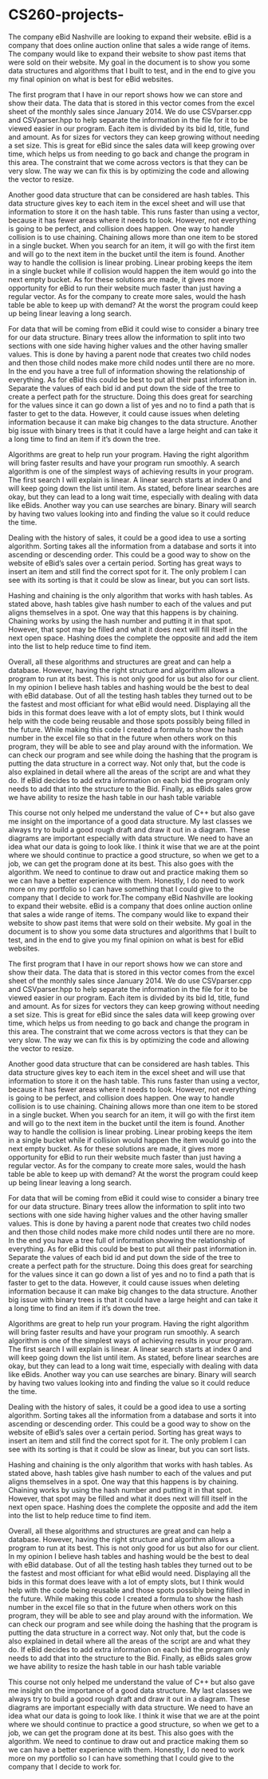 # CS260-projects-
The company eBid Nashville are looking to expand their website. eBid is a company that does online auction online that sales a wide range of items. The company would like to expand their website to show past items that were sold on their website. My goal in the document is to show you some data structures and algorithms that I built to test, and in the end to give you my final opinion on what is best for eBid websites.  

The first program that I have in our report shows how we can store and show their data. The data that is stored in this vector comes from the excel sheet of the monthly sales since January 2014. We do use CSVparser.cpp and CSVparser.hpp to help separate the information in the file for it to be viewed easier in our program. Each item is divided by its bid Id, title, fund and amount.  As for sizes for vectors they can keep growing without needing a set size. This is great for eBid since the sales data will keep growing over time, which helps us from needing to go back and change the program in this area. The constraint that we come across vectors is that they can be very slow. The way we can fix this is by optimizing the code and allowing the vector to resize.  

Another good data structure that can be considered are hash tables. This data structure gives key to each item in the excel sheet and will use that information to store it on the hash table. This runs faster than using a vector, because it has fewer areas where it needs to look. However, not everything is going to be perfect, and collision does happen.  One way to handle collision is to use chaining. Chaining allows more than one item to be stored in a single bucket. When you search for an item, it will go with the first item and will go to the next item in the bucket until the item is found. Another way to handle the collision is linear probing. Linear probing keeps the item in a single bucket while if collision would happen the item would go into the next empty bucket. As for these solutions are made, it gives more opportunity for eBid to run their website much faster than just having a regular vector.  As for the company to create more sales, would the hash table be able to keep up with demand? At the worst the program could keep up being linear leaving a long search.  

For data that will be coming from eBid it could wise to consider a binary tree for our data structure. Binary trees allow the information to split into two sections with one side having higher values and the other having smaller values.  This is done by having a parent node that creates two child nodes and then those child nodes make more child nodes until there are no more.  In the end you have a tree full of information showing the relationship of everything. As for eBid this could be best to put all their past information in.  Separate the values of each bid id and put down the side of the tree to create a perfect path for the structure. Doing this does great for searching for the values since it can go down a list of yes and no to find a path that is faster to get to the data. However, it could cause issues when deleting information because it can make big changes to the data structure. Another big issue with binary trees is that it could have a large height and can take it a long time to find an item if it’s down the tree. 

Algorithms are great to help run your program. Having the right algorithm will bring faster results and have your program run smoothly. A search algorithm is one of the simplest ways of achieving results in your program. The first search I will explain is linear.  A linear search starts at index 0 and will keep going down the list until item. As stated, before linear searches are okay, but they can lead to a long wait time, especially with dealing with data like eBids. Another way you can use searches are binary.  Binary will search by having two values looking into and finding the value so it could reduce the time.  

Dealing with the history of sales, it could be a good idea to use a sorting algorithm. Sorting takes all the information from a database and sorts it into ascending or descending order.  This could be a good way to show on the website of eBid’s sales over a certain period. Sorting has great ways to insert an item and still find the correct spot for it. The only problem I can see with its sorting is that it could be slow as linear, but you can sort lists.  

Hashing and chaining is the only algorithm that works with hash tables.  As stated above, hash tables give hash number to each of the values and put aligns themselves in a spot. One way that this happens is by chaining. Chaining works by using the hash number and putting it in that spot. However, that spot may be filled and what it does next will fill itself in the next open space. Hashing does the complete the opposite and add the item into the list to help reduce time to find item. 

Overall, all these algorithms and structures are great and can help a database. However, having the right structure and algorithm allows a program to run at its best. This is not only good for us but also for our client. In my opinion I believe hash tables and hashing would be the best to deal with eBid database. Out of all the testing hash tables they turned out to be the fastest and most officiant for what eBid would need. Displaying all the bids in this format does leave with a lot of empty slots, but I think would help with the code being reusable and those spots possibly being filled in the future.  While making this code I created a formula to show the hash number in the excel file so that in the future when others work on this program, they will be able to see and play around with the information.  We can check our program and see while doing the hashing that the program is putting the data structure in a correct way. Not only that, but the code is also explained in detail where all the areas of the script are and what they do. If eBid decides to add extra information on each bid the program only needs to add that into the structure to the Bid.  Finally, as eBids sales grow we have ability to resize the hash table in our hash table variable  

This course not only helped me understand the value of C++ but also gave me insight on the importance of a good data structure.  My last classes we always try to build a good rough draft and draw it out in a diagram. These diagrams are important especially with data structure. We need to have an idea what our data is going to look like. I think it wise that we are at the point where we should continue to practice a good structure, so when we get to a job, we can get the program done at its best.  This also goes with the algorithm. We need to continue to draw out and practice making them so we can have a better experience with them. Honestly, I do need to work more on my portfolio so I can have something that I could give to the company that I decide to work for.The company eBid Nashville are looking to expand their website. eBid is a company that does online auction online that sales a wide range of items. The company would like to expand their website to show past items that were sold on their website. My goal in the document is to show you some data structures and algorithms that I built to test, and in the end to give you my final opinion on what is best for eBid websites.  

The first program that I have in our report shows how we can store and show their data. The data that is stored in this vector comes from the excel sheet of the monthly sales since January 2014. We do use CSVparser.cpp and CSVparser.hpp to help separate the information in the file for it to be viewed easier in our program. Each item is divided by its bid Id, title, fund and amount.  As for sizes for vectors they can keep growing without needing a set size. This is great for eBid since the sales data will keep growing over time, which helps us from needing to go back and change the program in this area. The constraint that we come across vectors is that they can be very slow. The way we can fix this is by optimizing the code and allowing the vector to resize.  

Another good data structure that can be considered are hash tables. This data structure gives key to each item in the excel sheet and will use that information to store it on the hash table. This runs faster than using a vector, because it has fewer areas where it needs to look. However, not everything is going to be perfect, and collision does happen.  One way to handle collision is to use chaining. Chaining allows more than one item to be stored in a single bucket. When you search for an item, it will go with the first item and will go to the next item in the bucket until the item is found. Another way to handle the collision is linear probing. Linear probing keeps the item in a single bucket while if collision would happen the item would go into the next empty bucket. As for these solutions are made, it gives more opportunity for eBid to run their website much faster than just having a regular vector.  As for the company to create more sales, would the hash table be able to keep up with demand? At the worst the program could keep up being linear leaving a long search.  

For data that will be coming from eBid it could wise to consider a binary tree for our data structure. Binary trees allow the information to split into two sections with one side having higher values and the other having smaller values.  This is done by having a parent node that creates two child nodes and then those child nodes make more child nodes until there are no more.  In the end you have a tree full of information showing the relationship of everything. As for eBid this could be best to put all their past information in.  Separate the values of each bid id and put down the side of the tree to create a perfect path for the structure. Doing this does great for searching for the values since it can go down a list of yes and no to find a path that is faster to get to the data. However, it could cause issues when deleting information because it can make big changes to the data structure. Another big issue with binary trees is that it could have a large height and can take it a long time to find an item if it’s down the tree. 

Algorithms are great to help run your program. Having the right algorithm will bring faster results and have your program run smoothly. A search algorithm is one of the simplest ways of achieving results in your program. The first search I will explain is linear.  A linear search starts at index 0 and will keep going down the list until item. As stated, before linear searches are okay, but they can lead to a long wait time, especially with dealing with data like eBids. Another way you can use searches are binary.  Binary will search by having two values looking into and finding the value so it could reduce the time.  

Dealing with the history of sales, it could be a good idea to use a sorting algorithm. Sorting takes all the information from a database and sorts it into ascending or descending order.  This could be a good way to show on the website of eBid’s sales over a certain period. Sorting has great ways to insert an item and still find the correct spot for it. The only problem I can see with its sorting is that it could be slow as linear, but you can sort lists.  

Hashing and chaining is the only algorithm that works with hash tables.  As stated above, hash tables give hash number to each of the values and put aligns themselves in a spot. One way that this happens is by chaining. Chaining works by using the hash number and putting it in that spot. However, that spot may be filled and what it does next will fill itself in the next open space. Hashing does the complete the opposite and add the item into the list to help reduce time to find item. 

Overall, all these algorithms and structures are great and can help a database. However, having the right structure and algorithm allows a program to run at its best. This is not only good for us but also for our client. In my opinion I believe hash tables and hashing would be the best to deal with eBid database. Out of all the testing hash tables they turned out to be the fastest and most officiant for what eBid would need. Displaying all the bids in this format does leave with a lot of empty slots, but I think would help with the code being reusable and those spots possibly being filled in the future.  While making this code I created a formula to show the hash number in the excel file so that in the future when others work on this program, they will be able to see and play around with the information.  We can check our program and see while doing the hashing that the program is putting the data structure in a correct way. Not only that, but the code is also explained in detail where all the areas of the script are and what they do. If eBid decides to add extra information on each bid the program only needs to add that into the structure to the Bid.  Finally, as eBids sales grow we have ability to resize the hash table in our hash table variable  

This course not only helped me understand the value of C++ but also gave me insight on the importance of a good data structure.  My last classes we always try to build a good rough draft and draw it out in a diagram. These diagrams are important especially with data structure. We need to have an idea what our data is going to look like. I think it wise that we are at the point where we should continue to practice a good structure, so when we get to a job, we can get the program done at its best.  This also goes with the algorithm. We need to continue to draw out and practice making them so we can have a better experience with them. Honestly, I do need to work more on my portfolio so I can have something that I could give to the company that I decide to work for.
